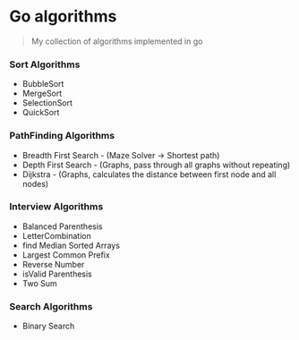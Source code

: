 # Go algorithms
> My collection of algorithms implemented in go

### Sort Algorithms

* BubbleSort
* MergeSort
* SelectionSort
* QuickSort

### PathFinding Algorithms

* Breadth First Search - (Maze Solver -> Shortest path)
* Depth First Search - (Graphs, pass through all graphs without repeating)
* Dijkstra - (Graphs, calculates the distance between first node and all nodes)

### Interview Algorithms

* Balanced Parenthesis
* LetterCombination 
* find Median Sorted Arrays
* Largest Common Prefix
* Reverse Number
* isValid Parenthesis
* Two Sum

### Search Algorithms

* Binary Search
